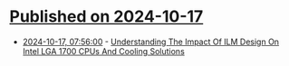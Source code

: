 # [Published on 2024-10-17](index.md)

* [2024-10-17, 07:56:00](https://soylentnews.org/article.pl?sid=24/10/15/0658202&from=rss) - [Understanding The Impact Of ILM Design On Intel LGA 1700 CPUs And Cooling Solutions](https://soylentnews.org/article.pl?sid=24/10/15/0658202&from=rss)
